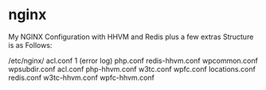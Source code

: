 # nginx
My NGINX Configuration with HHVM and Redis plus a few extras
Structure is as Follows:

/etc/nginx/
acl.conf
1 (error log)		php.conf       redis-hhvm.conf	wpcommon.conf	wpsubdir.conf
acl.conf	php-hhvm.conf        w3tc.conf	    wpfc.conf
locations.conf	redis.conf     w3tc-hhvm.conf	wpfc-hhvm.conf

